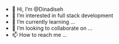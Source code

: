 - 👋 Hi, I’m @Dinadiseh
- 👀 I’m interested in full stack development
- 🌱 I’m currently learning ...
- 💞️ I’m looking to collaborate on ...
- 📫 How to reach me ...

<!---
Dinadiseh/Dinadiseh is a ✨ special ✨ repository because its `README.md` (this file) appears on your GitHub profile.
You can click the Preview link to take a look at your changes.
--->

